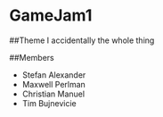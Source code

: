 GameJam1
========

##Theme
I accidentally the whole thing  

  
##Members
* Stefan Alexander
* Maxwell Perlman
* Christian Manuel
* Tim Bujnevicie

